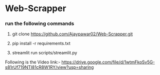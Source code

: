 # Web-Scrapper

### run the following commands
1. git clone https://github.com/Ajaypawar02/Web-Scrapper.git

2. pip install -r requirements.txt

3. streamlit run scripts/streamlit.py


Following is the Video link:- https://drive.google.com/file/d/1wtmFkoSv5G-s81rUf719NTI81cR8W1RY/view?usp=sharing

